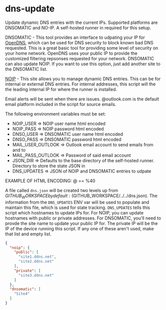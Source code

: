 # dns-update
Update dynamic DNS entries with the current IPs.  Supported platforms are DNSOMATIC and NO-IP. A self-hosted runner in required for this setup. 

DNSOMATIC - This tool provides an interface to udpating your IP for [OpenDNS](https://signup.opendns.com/homefree/), which can be used for DNS security to block known bad DNS requested.  This is a great basic tool for providing some level of security on your home network.  OpenDNS uses your public IP to provide the customized filtering repsonses requested for your network.  DNSOMATIC can also update NOIP.  If you want to use this option, just add another site to the DNSOMATIC list.

[NOIP](https://www.noip.com/) - This site allows you to manage dynamic DNS entries.  This can be for internal or external DNS entries.  For internal addresses, this script will the the leading internal IP for where the runner is installed.

Email alerts will be sent when there are issues.  @outlook.com is the default email platform included in the script for source emails.

The following environment variables must be set:
- NOIP_USER => NOIP user name html encoded
- NOIP_PASS => NOIP password html encoded
- DNSO_USER => DNSOMATIC user name html encoded
- DNSO_PASS => DNSOMATIC password html encoded
- MAIL_USER_OUTLOOK => Outlook email account to send emails from and to
- MAIL_PASS_OUTLOOK => Password of said email account
- JSON_DIR => Defaults to the base directory of the self-hosted runner.  Directory to store the state JSON in
- DNS_UPDATES => JSON of NOIP and DNSOMATIC entries to udpate

EXAMPLE OF HTML ENCODING: @ == %40

A file called `dns.json` will be created two levels up from $GITHUB_WORKSPACE by default: ($GITHUB_WORKSPACE/../../dns.json).  The information from the `DNS_UPDATES` ENV var will be used to populate and maintain this file, which is used for state tracking. `DNS_UPDATES` tells this script which hostnames to update IPs for. For NOIP, you can update hostnames with public or private addresses.  For DNSOMATIC, you'll need to provde the site name to update your public IP for.  The private IP will be the IP of the device running this script.  If any one of these aren't used, make that list and empty list.


```json
{
  "noip": {
    "public": [
      "site1.ddns.net",
      "site2.ddns.net"
    ],
    "private": [
      "site3.ddns.net"
    ]
  },
  "dnsomatic": [
    "Site4"
  ]
}
```